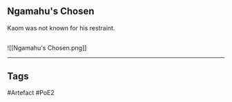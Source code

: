 ## Ngamahu's Chosen
Kaom was not known for his restraint.
##
![[Ngamahu's Chosen.png]]

---
## Tags
#Artefact
#PoE2